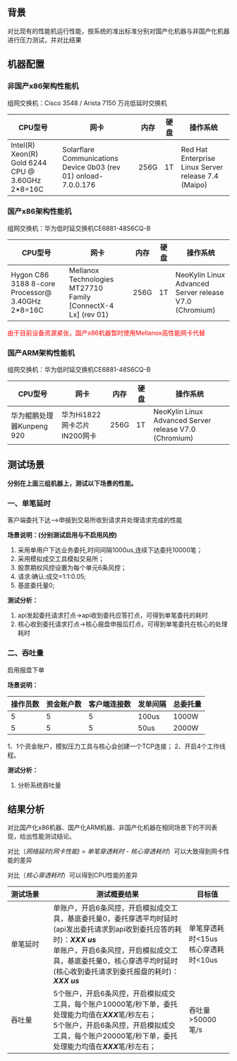 ## 背景

对比现有的性能机运行性能，按系统的准出标准分别对国产化机器与非国产化机器进行压力测试，并对比结果


## 机器配置

### 非国产x86架构性能机

组网交换机：Cisco 3548 / Arista 7150  万兆低延时交换机

| CPU型号                                              | 网卡                                                         | 内存 | 硬盘 | 操作系统                                             |
| ---------------------------------------------------- | ------------------------------------------------------------ | ---- | ---- | ---------------------------------------------------- |
| Intel(R) Xeon(R) Gold 6244 CPU @ 3.60GHz     2*8=16C | Solarflare  Communications Device 0b03 (rev 01)     onload-7.0.0.176 | 256G | 1T   | Red Hat Enterprise  Linux Server release 7.4 (Maipo) |



### 国产x86架构性能机

组网交换机：华为低时延交换机CE6881-48S6CQ-B

| CPU型号                                               | 网卡                                                         | 内存 | 硬盘 | 操作系统                                               |
| ----------------------------------------------------- | ------------------------------------------------------------ | ---- | ---- | ------------------------------------------------------ |
| Hygon C86 3188  8-core Processor@ 3.40GHz     2*8=16C | Mellanox Technologies MT27710 Family [ConnectX-4 Lx] (rev 01) | 256G | 1T   | NeoKylin Linux Advanced Server release V7.0 (Chromium) |

<font color="red">由于目前设备资源紧张，国产x86机器暂时使用Mellanox高性能网卡代替</font>

### 国产ARM架构性能机

组网交换机：华为低时延交换机CE6881-48S6CQ-B

| CPU型号                   | 网卡                        | 内存 | 硬盘 | 操作系统                                               |
| ------------------------- | --------------------------- | ---- | ---- | ------------------------------------------------------ |
| 华为鲲鹏处理器Kunpeng 920 | 华为Hi1822网卡芯片IN200网卡 | 256G | 1T   | NeoKylin Linux Advanced Server release V7.0 (Chromium) |





## 测试场景

**分别在上面三组机器上，测试以下场景的性能。**

### 一、单笔延时

客户端委托下达-->申报到交易所收到请求并处理请求完成的性能

**场景说明：(分别测试启用与不启用风控)**     

1. 采用单用户下达业务委托,时间间隔1000us,连续下达委托10000笔；    
2. 采用模拟成交工具模拟交易所；
3. 股票期权风控设置为每个单元6条风控； 
4. 请求:确认:成交=1:1:0.05;     
5. 基底委托量0;   

**测试分析：** 

1. api发起委托请求打点->api收到委托应答打点，可得到单笔委托的耗时
2. 核心收到委托请求打点->核心报盘申报后打点，可得到单笔委托在核心的处理耗时



### 二、吞吐量

启用报盘下单

**场景说明：**

| 操作员数 | 资金账户数 | 客户端连接数 | 发单间隔 | 总委托量 |
| -------- | ---------- | ------------ | -------- | -------- |
| 5        | 5          | 5            | 100us    | 1000W    |
| 5        | 5          | 5            | 50us     | 2000W    |

1、1个资金账户，模拟压力工具与核心会创建一个TCP连接；
2、开启4个工作线程。

**测试分析：**

1. 分析系统吞吐量



## 结果分析

对比国产化x86机器、国产化ARM机器、非国产化机器在相同场景下的不同表现，给出性能测试结论。

对比（*网络延时(网卡性能) = 单笔穿透耗时 - 核心穿透耗时*）可以大致得到网卡性能的差异

对比（*核心穿透耗时*）可以得到CPU性能的差异

| <span style="white-space:nowrap;">测试场景&emsp;</span>| 测试概要结果| 目标值|
| -- | -- | -- |
| 单笔延时     | 单账户，开启6条风控，开启模拟成交工具，基底委托量0，委托穿透平均时延时(api发出委托请求到api收到委托应答的耗时)：***XXX us*** <br />单账户，开启6条风控，开启模拟成交工具，基底委托量0，核心穿透平均时延时(核心收到委托请求到委托报盘的耗时)：***XXX us*** | 单笔穿透耗时<15us<br />核心穿透耗时<10us |
| 吞吐量  | 5个账户，开启6条风控，开启模拟成交工具，每个账户10000笔/秒下单，委托处理能力均值在***XXX***笔/秒左右；     <br />5个账户，开启6条风控，开启模拟成交工具，每个账户20000笔/秒下单，委托处理能力均值在***XXX***笔/秒左右； | 吞吐量>50000笔/s    |

